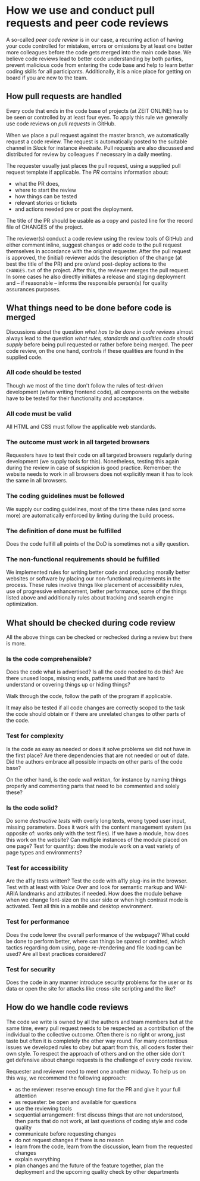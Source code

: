 # How we use and conduct pull requests and peer code reviews
A so-called _peer code review_ is in our case, a recurring action of having your code controlled for mistakes, errors or omissions by at least one better more colleagues before the code gets merged into the main code base. We believe code reviews lead to better code understanding by both parties, prevent malicious code from entering the code base and help to learn better coding skills for all participants. Additionally, it is a nice place for getting on board if you are new to the team.

## How pull requests are handled
Every code that ends in the code base of projects (at ZEIT ONLINE) has to be seen or controlled by at least four eyes. To apply this rule we generally use code reviews on _pull requests_ in GitHub.

When we place a pull request against the master branch, we automatically request a code review. The request is automatically posted to the suitable channel in _Slack_ for instance _#website_. Pull requests are also discussed and distributed for review by colleagues if necessary in a daily meeting.

The requester usually just places the pull request, using a supplied pull request template if applicable. The _PR_ contains information about: 

- what the PR does, 
- where to start the review
- how things can be tested
- relevant stories or tickets
- and actions needed pre or post the deployment.

The title of the PR should be usable as a copy and pasted line for the record file of CHANGES of the project.

The reviewer(s) conduct a code review using the review tools of GitHub and either comment inline, suggest changes or add code to the pull request themselves in accordance with the original requester. After the pull request is approved, the (initial) reviewer adds the description of the change (at best the title of the PR) and pre or/and post-deploy actions to the `CHANGES.txt` of the project. After this, the reviewer merges the pull request. In some cases he also directly initiates a release and staging deployment and – if reasonable – informs the responsible person(s) for quality assurances purposes.

## What things need to be done before code is merged
Discussions about the question _what has to be done in code reviews_ almost always lead to the question _what rules, standards and qualities code should supply_ before being pull requested or rather before being merged. The peer code review, on the one hand, controls if these qualities are found in the supplied code.

### All code should be tested
Though we most of the time don't follow the rules of test-driven development (when writing frontend code), all components on the website have to be tested for their functionality and acceptance.

### All code must be valid
All HTML and CSS must follow the applicable web standards.

### The outcome must work in all targeted browsers
Requesters have to test their code on all targeted browsers regularly during development (we supply tools for this). Nonetheless, testing this again during the review in case of suspicion is good practice. Remember: the website needs to work in all browsers does not explicitly mean it has to look the same in all browsers.

### The coding guidelines must be followed
We supply our coding guidelines, most of the time these rules (and some more) are automatically enforced by linting during the build process.

### The definition of done must be fulfilled
Does the code fulfill all points of the DoD is sometimes not a silly question.

### The non-functional requirements should be fulfilled
We implemented rules for writing better code and producing morally better websites or software by placing our non-functional requirements in the process. These rules involve things like placement of accessibility rules, use of progressive enhancement, better performance, some of the things listed above and additionally rules about tracking and search engine optimization.

## What should be checked during code review
All the above things can be checked or rechecked during a review but there is more.

### Is the code comprehensible?
Does the code what is advertised? Is all the code needed to do this? Are there unused loops, missing ends, patterns used that are hard to understand or covering things up or hiding things?

Walk through the code, follow the path of the program if applicable.

It may also be tested if all code changes are correctly scoped to the task the code should obtain or if there are unrelated changes to other parts of the code.

### Test for complexity
Is the code as easy as needed or does it solve problems we did not have in the first place? Are there dependencies that are not needed or out of date. Did the authors embrace all possible impacts on other parts of the code base?

On the other hand, is the code _well written_, for instance by naming things properly and commenting parts that need to be commented and solely these?

### Is the code solid?
Do some _destructive tests_ with overly long texts, wrong typed user input, missing parameters. Does it work with the content management system (as opposite of: works only with the test files). If we have a module, how does this work on the website? Can multiple instances of the module placed on one page? Test for quantity: does the module work on a vast variety of page types and environments?

### Test for accessibility
Are the a11y tests written? Test the code with a11y plug-ins in the browser. Test with at least with _Voice Over_ and look for semantic markup and WAI-ARIA landmarks and attributes if needed. How does the module behave when we change font-size on the user side or when high contrast mode is activated. Test all this in a mobile and desktop environment.

### Test for performance
Does the code lower the overall performance of the webpage? What could be done to perform better, where can things be spared or omitted, which tactics regarding dom using, page re-/rendering and file loading can be used? Are all best practices considered?

### Test for security
Does the code in any manner introduce security problems for the user or its data or open the site for attacks like cross-site scripting and the like?

## How do we handle code reviews
The code we write is owned by all the authors and team members but at the same time, every pull request needs to be respected as a contribution of the individual to the collective outcome. Often there is no right or wrong, just taste but often it is completely the other way round. For many contentious issues we developed rules to obey but apart from this, all coders foster their own style. To respect the approach of others and on the other side don't get defensive about change requests is the challenge of every code review.

Requester and reviewer need to meet one another midway. To help us on this way, we recommend the following approach:

- as the reviewer: reserve enough time for the PR and give it your full attention
- as requester: be open and available for questions
- use the reviewing tools
- sequential arrangement: first discuss things that are not understood, then parts that do not work, at last questions of coding style and code quality
- communicate before requesting changes
- do not request changes if there is no reason
- learn from the code, learn from the discussion, learn from the requested changes
- explain everything
- plan changes and the future of the feature together, plan the deployment and the upcoming quality check by other departments
